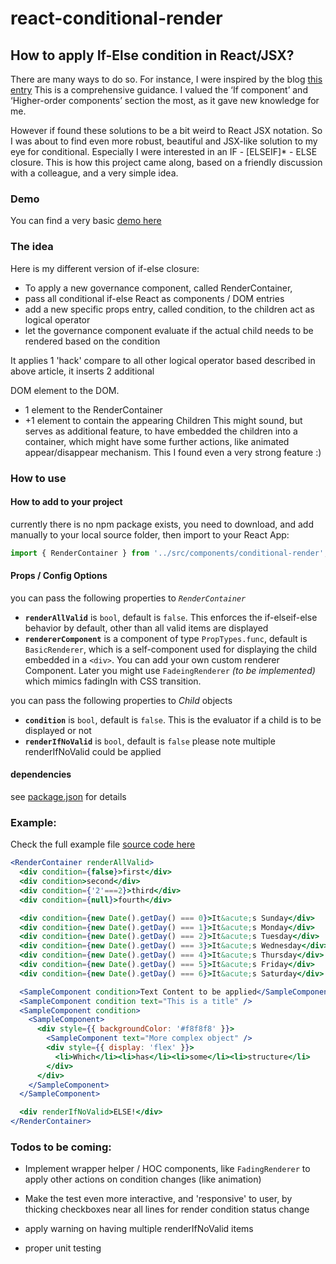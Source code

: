 # react-conditional-render

## How to apply If-Else condition in React/JSX?

There are many ways to do so.
For instance, I were inspired by the blog [this entry](https://blog.logrocket.com/conditional-rendering-in-react-c6b0e5af381e)
This is a comprehensive guidance. I valued the ‘If component’ and ‘Higher-order components’ section the most, as it gave new knowledge for me.

However if found these solutions to be a bit weird to React JSX notation.
So I was about to find even more robust, beautiful and JSX-like solution to my eye for conditional.
Especially I were interested in an IF - [ELSEIF]* - ELSE closure.
This is how this project came along, based on a friendly discussion with a colleague, and a very simple idea.

### Demo
You can find a very basic [demo here](https://react-conditional-render.surge.sh)


### The idea
Here is my different version of if-else closure:
- To apply a new governance component, called RenderContainer,
- pass all conditional if-else React as components / DOM entries
- add a new specific props entry, called condition, to the children act as logical operator
- let the governance component evaluate if the actual child needs to be rendered based on the condition

It applies 1 'hack' compare to all other logical operator based described in above article, it inserts 2 additional <div> DOM element to the DOM.
- 1 element to the RenderContainer
- +1 element to contain the appearing Children
  This might sound, but serves as additional feature, to have embedded the children into a container, which might have some further actions, like animated appear/disappear mechanism. This I found even a very strong feature :)


### How to use
#### How to add to your project

currently there is no npm package exists, you need to download, and add manually to your local source folder, then import to your React App:
```js
import { RenderContainer } from '../src/components/conditional-render';
```

#### Props / Config Options
you can pass the following properties to *`RenderContainer`*
- **`renderAllValid`** is `bool`, default  is `false`. This enforces the if-elseif-else behavior by default, other than all valid items are displayed
- **`rendererComponent`** is a component of type `PropTypes.func`, default is `BasicRenderer`, which is a self-component used for displaying the child embedded in a `<div>`. You can add your own custom renderer Component. Later you might use `FadeingRenderer` *(to be implemented)* which mimics fadingIn with CSS transition.

you can pass the following properties to *Child* objects
- **`condition`** is `bool`, default is `false`. This is the evaluator if a child is to be displayed or not
- **`renderIfNoValid`** is `bool`, default is `false` please note multiple renderIfNoValid could be applied
#### dependencies
see [package.json](https://github.com/pitiboy/react-conditional-render/blob/master/package.json) for details

### Example:
Check the full example file [source code here](https://github.com/pitiboy/react-conditional-render/blob/master/examples/App.js)

```jsx
<RenderContainer renderAllValid>
  <div condition={false}>first</div>
  <div condition>second</div>
  <div condition={'2'===2}>third</div>
  <div condition={null}>fourth</div>

  <div condition={new Date().getDay() === 0}>It&acute;s Sunday</div>
  <div condition={new Date().getDay() === 1}>It&acute;s Monday</div>
  <div condition={new Date().getDay() === 2}>It&acute;s Tuesday</div>
  <div condition={new Date().getDay() === 3}>It&acute;s Wednesday</div>
  <div condition={new Date().getDay() === 4}>It&acute;s Thursday</div>
  <div condition={new Date().getDay() === 5}>It&acute;s Friday</div>
  <div condition={new Date().getDay() === 6}>It&acute;s Saturday</div>

  <SampleComponent condition>Text Content to be applied</SampleComponent>
  <SampleComponent condition text="This is a title" />
  <SampleComponent condition>
    <SampleComponent>
      <div style={{ backgroundColor: '#f8f8f8' }}>
        <SampleComponent text="More complex object" />
        <div style={{ display: 'flex' }}>
          <li>Which</li><li>has</li><li>some</li><li>structure</li>
        </div>
      </div>
    </SampleComponent>
  </SampleComponent>

  <div renderIfNoValid>ELSE!</div>
</RenderContainer>
```

### Todos to be coming:
- Implement wrapper helper / HOC components, like `FadingRenderer` to apply other actions on condition changes (like animation)

- Make the test even more interactive, and 'responsive' to user, by thicking checkboxes near all lines for render condition status change

- apply warning on having multiple renderIfNoValid items
- proper unit testing
